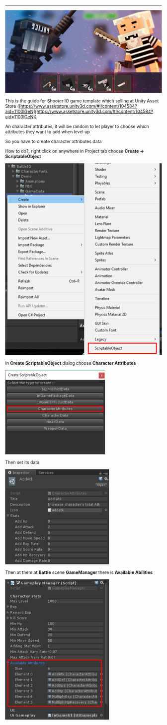 * * *

![](../images/1y9GWNOJQ4UhK7WweZE1lpw.png)

This is the guide for Shooter IO game template which selling at Unity Asset Store ([https://www.assetstore.unity3d.com/#!/content/104584?aid=1100lGeN](https://www.assetstore.unity3d.com/#!/content/104584?aid=1100lGeN))

An character attributes, it will be random to let player to choose which attributes they want to add when level up

So you have to create character attributes data

How to do?, right click on anywhere in Project tab choose **Create -> ScriptableObject**

![](../images/0YNpxKd8ERYAqfuBd.png)

In **Create ScriptableObject** dialog choose **Character Attributes**

![](../images/1IJdpQHDZk5gWM8oWPHfvrw.png)

Then set its data

![](../images/1ukhPJQPxR589Iy9W2DBqJA.png)

Then at them at **Battle** scene **GameManager** there is **Available Abilities**

![](../images/1Fd9zeyohlVkVGP5ugHgZnw.png)